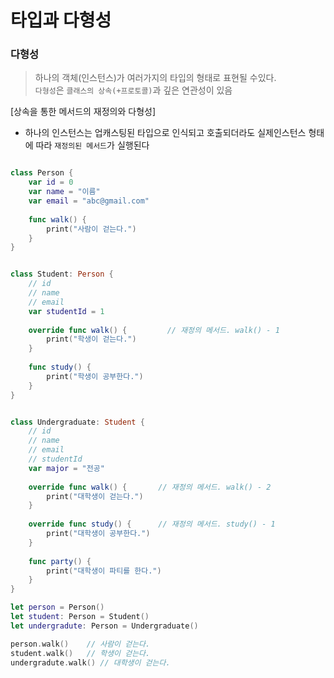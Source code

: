 # 타입과 다형성

### 다형성
> 하나의 객체(인스턴스)가 여러가지의 타입의 형태로 표현될 수있다.   
> `다형성`은 `클래스의 상속(+프로토콜)`과 깊은 연관성이 있음

[상속을 통한 메서드의 재정의와 다형성]
- 하나의 인스턴스는 업캐스팅된 타입으로 인식되고 호출되더라도 실제인스턴스 형태에 따라 `재정의된 메서드`가 실행된다

```swift

class Person {
    var id = 0
    var name = "이름"
    var email = "abc@gmail.com"
    
    func walk() {
        print("사람이 걷는다.")
    }
}


class Student: Person {
    // id
    // name
    // email
    var studentId = 1
    
    override func walk() {         // 재정의 메서드. walk() - 1
        print("학생이 걷는다.")
    }
    
    func study() {
        print("학생이 공부한다.")
    }
}


class Undergraduate: Student {
    // id
    // name
    // email
    // studentId
    var major = "전공"
    
    override func walk() {       // 재정의 메서드. walk() - 2
        print("대학생이 걷는다.")
    }
    
    override func study() {      // 재정의 메서드. study() - 1
        print("대학생이 공부한다.")
    }
    
    func party() {
        print("대학생이 파티를 한다.")
    }
}

let person = Person()   
let student: Person = Student()
let undergradute: Person = Undergraduate()

person.walk()    // 사람이 걷는다.
student.walk()   // 학생이 걷는다.
undergradute.walk() // 대학생이 걷는다.

```
